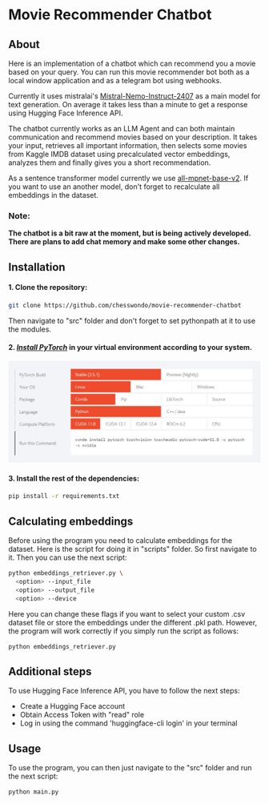 # Movie Recommender Chatbot

## About
Here is an implementation of a chatbot which can recommend you a movie based on your query.
You can run this movie recommender bot both as a local window application and as a telegram bot using webhooks.

Currently it uses mistralai's [Mistral-Nemo-Instruct-2407](https://huggingface.co/mistralai/Mistral-Nemo-Instruct-2407) as a main model for text generation.
On average it takes less than a minute to get a response using Hugging Face Inference API.

The chatbot currently works as an LLM Agent and can both maintain communication and recommend movies based on your description.
It takes your input, retrieves all important information, then selects some movies
from Kaggle IMDB dataset using precalculated vector embeddings, analyzes them and finally gives you a short recommendation.

As a sentence transformer model currently we use [all-mpnet-base-v2](https://huggingface.co/sentence-transformers/all-mpnet-base-v2).
If you want to use an another model, don't forget to recalculate all embeddings in the dataset.

### Note:

**The chatbot is a bit raw at the moment, but is being actively developed. There are plans to add chat memory and make some other changes.**

## Installation
#### 1. Clone the repository:
```bash
git clone https://github.com/chesswondo/movie-recommender-chatbot
```
Then navigate to "src" folder and don't forget to set pythonpath at it to use the modules.

#### 2. _[Install PyTorch](https://pytorch.org/)_ in your virtual environment according to your system.
[![link](assets/readme_images/pytorch_installation.jpg)](https://pytorch.org)

#### 3. Install the rest of the dependencies:
```bash
pip install -r requirements.txt
```

## Calculating embeddings
Before using the program you need to calculate embeddings for the dataset. Here is the script for doing it in "scripts" folder. So first navigate to it.
Then you can use the next script:
```bash
python embeddings_retriever.py \
  <option> --input_file
  <option> --output_file
  <option> --device
```

Here you can change these flags if you want to select your custom .csv dataset file or store the embeddings under the different .pkl path.
However, the program will work correctly if you simply run the script as follows:
```bash
python embeddings_retriever.py
```

## Additional steps
To use Hugging Face Inference API, you have to follow the next steps:
* Create a Hugging Face account
* Obtain Access Token with "read" role
* Log in using the command 'huggingface-cli login' in your terminal

## Usage
To use the program, you can then just navigate to the "src" folder and run the next script:
```bash
python main.py
```
